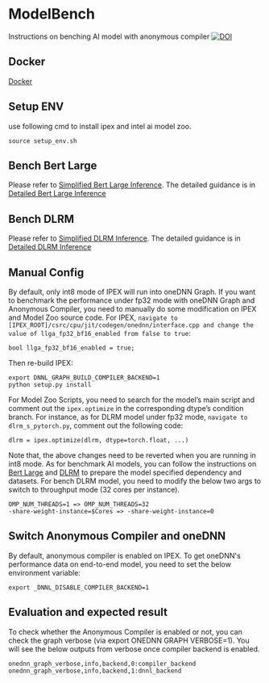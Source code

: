 # ModelBench
Instructions on benching AI model with anonymous compiler
[![DOI](https://zenodo.org/badge/679274457.svg)](https://zenodo.org/badge/latestdoi/679274457)

## Docker
[Docker](https://drive.google.com/drive/folders/1sLo7OFIqAmQb-zYzTo-rf-fKAFU3ajpG?usp=sharing)

## Setup ENV
use following cmd to install ipex and intel ai model zoo.
```
source setup_env.sh
```

## Bench Bert Large
Please refer to [Simplified Bert Large Inference](https://github.com/crazydemo/ModelBench/blob/main/simpilified_bert_large_inference.md). The detailed guidance is in [Detailed Bert Large Inference](https://github.com/IntelAI/models/blob/pytorch-r1.13-models/quickstart/language_modeling/pytorch/bert_large/inference/cpu/README.md)

## Bench DLRM
Please refer to [Simplified DLRM Inference](https://github.com/crazydemo/ModelBench/blob/main/simplified_dlrm_inference.md). The detailed guidance is in [Detailed DLRM Inference](https://github.com/IntelAI/models/blob/pytorch-r1.13-models/quickstart/recommendation/pytorch/dlrm/inference/cpu/README.md)
## Manual Config
By default, only int8 mode of IPEX will run into oneDNN Graph. If you want to benchmark the performance under fp32 mode with oneDNN Graph and Anonymous Compiler, you need to manually do some modification on IPEX and Model Zoo source code.
For IPEX, `navigate to [IPEX_ROOT]/csrc/cpu/jit/codegen/onednn/interface.cpp and change the value of llga_fp32_bf16_enabled from false to true`:
```
bool llga_fp32_bf16_enabled = true;
```
Then re-build IPEX:
```
export DNNL_GRAPH_BUILD_COMPILER_BACKEND=1
python setup.py install
```
For Model Zoo Scripts, you need to search for the model’s main script
and comment out the `ipex.optimize` in the corresponding dtype’s condition
branch. For instance, as for DLRM model under fp32 mode, `navigate to dlrm_s_pytorch.py`, comment out
the following code:
```
dlrm = ipex.optimize(dlrm, dtype=torch.float, ...)
```
Note that, the above changes need to be reverted when you are running in int8 mode. As for benchmark AI models, you can follow the instructions on [Bert Large](https://github.com/IntelAI/models/blob/pytorch-r1.13-models/quickstart/language_modeling/pytorch/bert_large/inference/cpu/README.md) and [DLRM](https://github.com/IntelAI/models/blob/pytorch-r1.13-models/quickstart/recommendation/pytorch/dlrm/inference/cpu/README.md) to prepare the model specified dependency and
datasets. For bench DLRM model, you need to modify the below two args to switch to throughput mode (32 cores per instance).
```
OMP_NUM_THREADS=1 => OMP_NUM_THREADS=32
-share-weight-instance=$Cores => -share-weight-instance=0
```
## Switch Anonymous Compiler and oneDNN
By default, anonymous compiler is enabled on IPEX. To get oneDNN's performance data on end-to-end model, you need to set the below environment variable:
```
export _DNNL_DISABLE_COMPILER_BACKEND=1
```
## Evaluation and expected result
To check whether the Anonymous Compiler is enabled or not, you can check the graph verbose (via export ONEDNN GRAPH VERBOSE=1). You will see the below outputs from verbose once compiler backend is enabled.
```
onednn_graph_verbose,info,backend,0:compiler_backend
onednn_graph_verbose,info,backend,1:dnnl_backend
```


